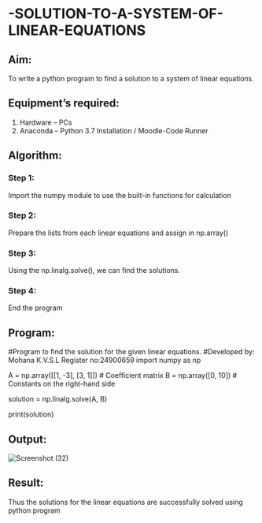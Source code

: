 # -SOLUTION-TO-A-SYSTEM-OF-LINEAR-EQUATIONS
## Aim:
To write a python program to find a solution to a system of linear equations.
## Equipment’s required:
1. 	Hardware – PCs
2. 	Anaconda – Python 3.7 Installation / Moodle-Code Runner
## Algorithm:
### Step 1: 
Import the numpy module to use the built-in functions for calculation
### Step 2: 
Prepare the lists from each linear equations and assign in np.array()
### Step 3: 
Using the np.linalg.solve(), we can find the solutions.
### Step 4: 
End the program
## Program:
#Program to find the solution for the given linear equations.
#Developed by: Mohana K.V.S.L
Register no:24900659
import numpy as np

A = np.array([[1, -3], [3, 1]])  # Coefficient matrix
B = np.array([0, 10])  # Constants on the right-hand side

solution = np.linalg.solve(A, B)

print(solution)

## Output:
![Screenshot (32)](https://github.com/user-attachments/assets/57a4a52a-3676-41b2-8d41-578d15f30073)

## Result: 
Thus the solutions for the linear equations are successfully solved using python program

